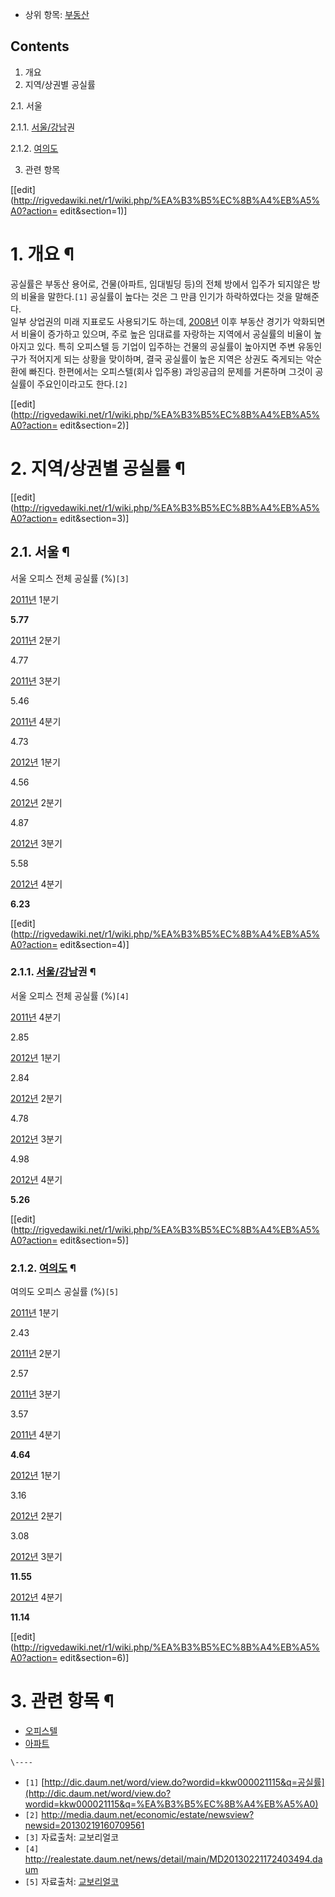   * 상위 항목: [부동산](%EB%B6%80%EB%8F%99%EC%82%B0.md)  

## Contents

    

1. 개요 
2. 지역/상권별 공실률 
    

2.1. 서울

    

2.1.1. [서울/강남](%EC%84%9C%EC%9A%B8/%EA%B0%95%EB%82%A8.md)권

2.1.2. [여의도](%EC%97%AC%EC%9D%98%EB%8F%84.md)

3. 관련 항목 

[[edit](http://rigvedawiki.net/r1/wiki.php/%EA%B3%B5%EC%8B%A4%EB%A5%A0?action=
edit&section=1)]

# 1. 개요 ¶

공실률은 부동산 용어로, 건물(아파트, 임대빌딩 등)의 전체 방에서 입주가 되지않은 방의 비율을 말한다.`[1]` 공실률이 높다는 것은 그
만큼 인기가 하락하였다는 것을 말해준다.  
일부 상업권의 미래 지표로도 사용되기도 하는데, [2008년](2008%EB%85%84.md) 이후 부동산 경기가 악화되면서 비율이
증가하고 있으며, 주로 높은 임대료를 자랑하는 지역에서 공실률의 비율이 높아지고 있다. 특히 오피스텔 등 기업이 입주하는 건물의 공실률이
높아지면 주변 유동인구가 적어지게 되는 상황을 맞이하며, 결국 공실률이 높은 지역은 상권도 죽게되는 악순환에 빠진다. 한편에서는
오피스텔(회사 입주용) 과잉공급의 문제를 거론하며 그것이 공실률이 주요인이라고도 한다.`[2]`

  

[[edit](http://rigvedawiki.net/r1/wiki.php/%EA%B3%B5%EC%8B%A4%EB%A5%A0?action=
edit&section=2)]

# 2. 지역/상권별 공실률 ¶

[[edit](http://rigvedawiki.net/r1/wiki.php/%EA%B3%B5%EC%8B%A4%EB%A5%A0?action=
edit&section=3)]

## 2.1. 서울 ¶

  
  

서울 오피스 전체 공실률 (%)`[3]`

[2011년](2011%EB%85%84.md) 1분기

**5.77**

[2011년](2011%EB%85%84.md) 2분기

4.77

[2011년](2011%EB%85%84.md) 3분기

5.46

[2011년](2011%EB%85%84.md) 4분기

4.73

[2012년](2012%EB%85%84.md) 1분기

4.56

[2012년](2012%EB%85%84.md) 2분기

4.87

[2012년](2012%EB%85%84.md) 3분기

5.58

[2012년](2012%EB%85%84.md) 4분기

**6.23**

[[edit](http://rigvedawiki.net/r1/wiki.php/%EA%B3%B5%EC%8B%A4%EB%A5%A0?action=
edit&section=4)]

### 2.1.1. [서울/강남](%EC%84%9C%EC%9A%B8/%EA%B0%95%EB%82%A8.md)권 ¶

서울 오피스 전체 공실률 (%)`[4]`

[2011년](2011%EB%85%84.md) 4분기

2.85

[2012년](2012%EB%85%84.md) 1분기

2.84

[2012년](2012%EB%85%84.md) 2분기

4.78

[2012년](2012%EB%85%84.md) 3분기

4.98

[2012년](2012%EB%85%84.md) 4분기

**5.26**

[[edit](http://rigvedawiki.net/r1/wiki.php/%EA%B3%B5%EC%8B%A4%EB%A5%A0?action=
edit&section=5)]

### 2.1.2. [여의도](%EC%97%AC%EC%9D%98%EB%8F%84.md) ¶

여의도 오피스 공실률 (%)`[5]`

[2011년](2011%EB%85%84.md) 1분기

2.43

[2011년](2011%EB%85%84.md) 2분기

2.57

[2011년](2011%EB%85%84.md) 3분기

3.57

[2011년](2011%EB%85%84.md) 4분기

**4.64**

[2012년](2012%EB%85%84.md) 1분기

3.16

[2012년](2012%EB%85%84.md) 2분기

3.08

[2012년](2012%EB%85%84.md) 3분기

**11.55**

[2012년](2012%EB%85%84.md) 4분기

**11.14**

[[edit](http://rigvedawiki.net/r1/wiki.php/%EA%B3%B5%EC%8B%A4%EB%A5%A0?action=
edit&section=6)]

# 3. 관련 항목 ¶

  * [오피스텔](%EC%98%A4%ED%94%BC%EC%8A%A4%ED%85%94.md)
  * [아파트](%EC%95%84%ED%8C%8C%ED%8A%B8.md)

`\----`

  * `[1]` [http://dic.daum.net/word/view.do?wordid=kkw000021115&q=공실률](http://dic.daum.net/word/view.do?wordid=kkw000021115&q=%EA%B3%B5%EC%8B%A4%EB%A5%A0)
  * `[2]` <http://media.daum.net/economic/estate/newsview?newsid=20130219160709561>
  * `[3]` 자료출처: 교보리얼코
  * `[4]` <http://realestate.daum.net/news/detail/main/MD20130221172403494.daum>
  * `[5]` 자료출처: [교보리얼코](http://media.daum.net/economic/estate/newsview?newsid=20130220172410073)

